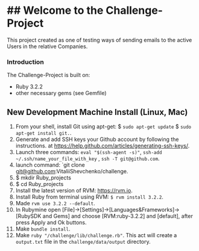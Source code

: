 # ## Welcome to the Challenge-Project

This project created as one of testing ways of sending emails to the active Users in the relative Companies.

### Introduction

The Challenge-Project is built on:
* Ruby 3.2.2
* other necessary gems (see Gemfile)

## New Development Machine Install (Linux, Mac)

1. From your shell, install Git using apt-get: $ `sudo apt-get update` $ `sudo apt-get install git.`.
2. Generate and add SSH keys your Github account by following the instructions.
at https://help.github.com/articles/generating-ssh-keys/.
3. Launch three commands: `eval "$(ssh-agent -s)"`, `ssh-add ~/.ssh/name_your_file_with_key` , `ssh -T git@github.com`.
4. launch command: `git clone git@github.com:VitaliiShevchenko/challenge.
5. $ mkdir Ruby_projects
6. $ cd Ruby_projects
7. Install the latest version of RVM: https://rvm.io.
8. Install Ruby from terminal using RVM: `$ rvm install 3.2.2`.
9. Made `rvm use 3.2.2 --default`.
10. In Rubymine open [File]->[Settings]->[Languages&Frameworks]->[RubySDK and Gems] and choose [RVM:ruby-3.2.2] and 
[default], after press Apply and Ok buttons.
11. Make `bundle install`.
12. Make `ruby "/challenge/lib/challenge.rb"`. This act will create a `output.txt` file in the `challenge/data/output` 
directory.